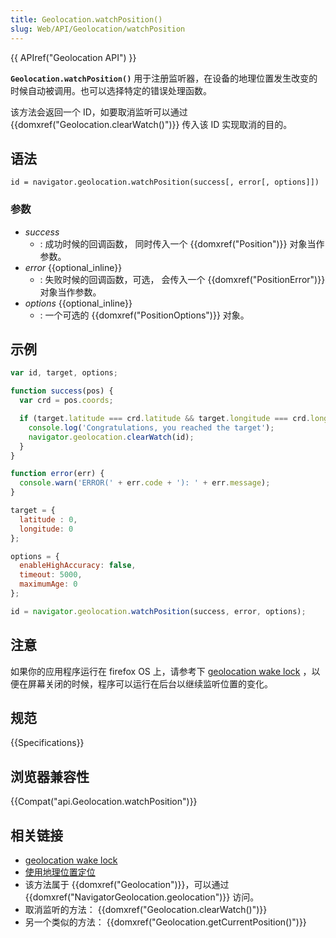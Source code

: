 ```yaml
---
title: Geolocation.watchPosition()
slug: Web/API/Geolocation/watchPosition
---
```

{{ APIref("Geolocation API") }}

**`Geolocation.watchPosition()`** 用于注册监听器，在设备的地理位置发生改变的时候自动被调用。也可以选择特定的错误处理函数。

该方法会返回一个 ID，如要取消监听可以通过 {{domxref("Geolocation.clearWatch()")}} 传入该 ID 实现取消的目的。

## 语法

```plain
id = navigator.geolocation.watchPosition(success[, error[, options]])
```

### 参数

- _success_
  - : 成功时候的回调函数， 同时传入一个 {{domxref("Position")}} 对象当作参数。
- _error_ {{optional_inline}}
  - : 失败时候的回调函数，可选， 会传入一个 {{domxref("PositionError")}} 对象当作参数。
- _options_ {{optional_inline}}
  - : 一个可选的 {{domxref("PositionOptions")}} 对象。

## 示例

```js
var id, target, options;

function success(pos) {
  var crd = pos.coords;

  if (target.latitude === crd.latitude && target.longitude === crd.longitude) {
    console.log('Congratulations, you reached the target');
    navigator.geolocation.clearWatch(id);
  }
}

function error(err) {
  console.warn('ERROR(' + err.code + '): ' + err.message);
}

target = {
  latitude : 0,
  longitude: 0
};

options = {
  enableHighAccuracy: false,
  timeout: 5000,
  maximumAge: 0
};

id = navigator.geolocation.watchPosition(success, error, options);
```

## 注意

如果你的应用程序运行在 firefox OS 上，请参考下 [geolocation wake lock](</en-US/docs/Web/API/Geolocation/navigator.requestWakeLock()>) ，以便在屏幕关闭的时候，程序可以运行在后台以继续监听位置的变化。

## 规范

{{Specifications}}

## 浏览器兼容性

{{Compat("api.Geolocation.watchPosition")}}

## 相关链接

- [geolocation wake lock](</en-US/docs/Web/API/Geolocation/navigator.requestWakeLock()>)
- [使用地理位置定位](/en-US/docs/WebAPI/Using_geolocation)
- 该方法属于 {{domxref("Geolocation")}}，可以通过 {{domxref("NavigatorGeolocation.geolocation")}} 访问。
- 取消监听的方法： {{domxref("Geolocation.clearWatch()")}}
- 另一个类似的方法： {{domxref("Geolocation.getCurrentPosition()")}}
